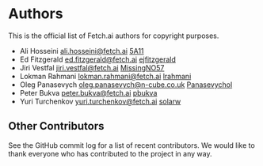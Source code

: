 # Authors

This is the official list of Fetch.ai authors for copyright purposes.

- Ali Hosseini <ali.hosseini@fetch.ai> [5A11](https://github.com/5A11)
- Ed Fitzgerald <ed.fitzgerald@fetch.ai> [ejfitzgerald](https://github.com/ejfitzgerald)
- Jiri Vestfal <jiri.vestfal@fetch.ai> [MissingNO57](https://github.com/MissingNO57)
- Lokman Rahmani <lokman.rahmani@fetch.ai> [lrahmani](https://github.com/lrahmani)
- Oleg Panasevych <oleg.panasevych@n-cube.co.uk> [Panasevychol](https://github.com/panasevychol)
- Peter Bukva <peter.bukva@fetch.ai> [pbukva](https://github.com/pbukva)
- Yuri Turchenkov <yuri.turchenkov@fetch.ai> [solarw](https://github.com/solarw)

## Other Contributors

See the GitHub commit log for a list of recent contributors. We would like to thank everyone who has contributed to the project in any way.
